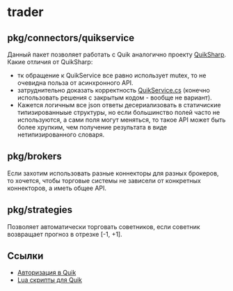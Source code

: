 # trader

## pkg/connectors/quikservice
Данный пакет позволяет работать с Quik аналогично проекту [QuikSharp](https://github.com/finsight/QUIKSharp).
Какие отличия от QuikSharp:
- тк обращение к QuikService все равно использует mutex, то не очевидна польза от асинхронного API.
- затруднительно доказать корректность [QuikService.cs](https://github.com/finsight/QUIKSharp/blob/master/src/QuikSharp/QuikService.cs) (конечно использовать решения c закрытым кодом - вообще не вариант).
- Кажется логичным все json ответы десериализовать в статичиские типизированныые структуры, но если большинство полей часто не используются, а сами поля могут меняться, то такое API может быть более хрупким, чем получение результата в виде нетипизированного словаря.

## pkg/brokers
Если захотим использовать разные коннекторы для разных брокеров, то хочется, чтобы торговые системы не зависели от конкретных коннекторов, а иметь общее API.

## pkg/strategies
Позволяет автоматически торговать советников, если советник возвращает прогноз в отрезке [-1, +1].

## Ссылки
+ [Авторизация в Quik](https://github.com/finsight/QUIKSharp/tree/master/Examples/AutoConnector)
+ [Lua скрипты для Quik](https://github.com/finsight/QUIKSharp/tree/master/src/QuikSharp/lua)
